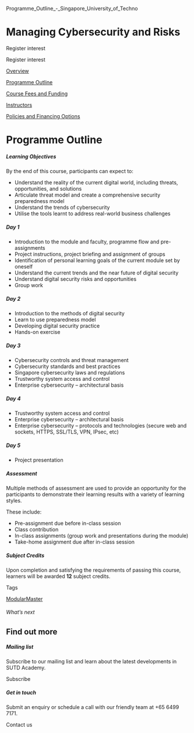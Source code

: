 Programme_Outline_-_Singapore_University_of_Techno



Managing Cybersecurity and Risks
================================

Register interest

Register interest

[Overview](/course/managing-cybersecurity-and-risks/#tabs)

[Programme Outline](/course/managing-cybersecurity-and-risks/programme-outline/#tabs)

[Course Fees and Funding](/course/managing-cybersecurity-and-risks/course-fees-and-funding/#tabs)

[Instructors](/course/managing-cybersecurity-and-risks/instructors/#tabs)

[Policies and Financing Options](/course/managing-cybersecurity-and-risks/policies-and-financing-options/#tabs)

Programme Outline
=================

##### **Learning Objectives**

By the end of this course, participants can expect to:

* Understand the reality of the current digital world, including threats, opportunities, and solutions
* Articulate threat model and create a comprehensive security preparedness model
* Understand the trends of cybersecurity
* Utilise the tools learnt to address real-world business challenges

##### Day 1

* Introduction to the module and faculty, programme flow and pre-assignments
* Project instructions, project briefing and assignment of groups
* Identification of personal learning goals of the current module set by oneself
* Understand the current trends and the near future of digital security
* Understand digital security risks and opportunities
* Group work

##### Day 2

* Introduction to the methods of digital security
* Learn to use preparedness model
* Developing digital security practice
* Hands-on exercise

##### Day 3

* Cybersecurity controls and threat management
* Cybersecurity standards and best practices
* Singapore cybersecurity laws and regulations
* Trustworthy system access and control
* Enterprise cybersecurity – architectural basis

##### Day 4

* Trustworthy system access and control
* Enterprise cybersecurity – architectural basis
* Enterprise cybersecurity – protocols and technologies (secure web and sockets, HTTPS, SSL/TLS, VPN, IPsec, etc)

##### Day 5

* Project presentation

##### **Assessment**

Multiple methods of assessment are used to provide an opportunity for the participants to demonstrate their learning results with a variety of learning styles.

These include:

* Pre-assignment due before in-class session
* Class contribution
* In-class assignments (group work and presentations during the module)
* Take-home assignment due after in-class session

##### **Subject Credits**

Upon completion and satisfying the requirements of passing this course, learners will be awarded **12** subject credits.

Tags

[ModularMaster](/admissions/academy/courses-and-modules/?academy-type-course=792)

###### What’s next

Find out more
-------------

##### Mailing list

Subscribe to our mailing list and learn about the latest developments in SUTD Academy.

Subscribe

##### Get in touch

Submit an enquiry or schedule a call with our friendly team at +65 6499 7171.

Contact us


